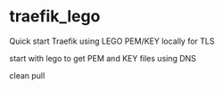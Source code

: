 # traefik_lego
Quick start Traefik using LEGO PEM/KEY locally for TLS

start with lego to get PEM and KEY files
using DNS

clean pull
